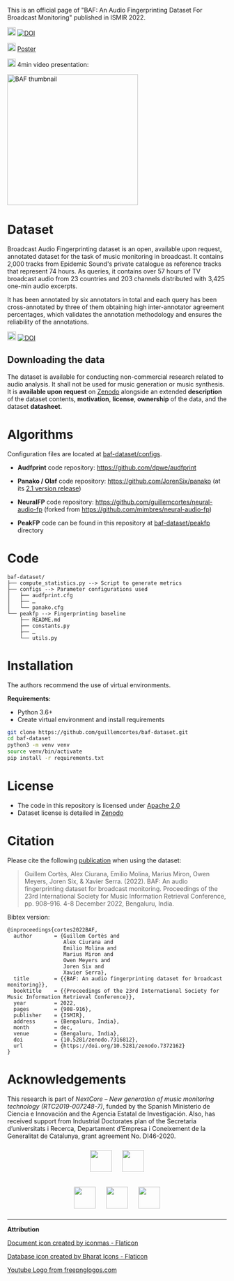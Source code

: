 This is an official page of "BAF: An Audio Fingerprinting Dataset For Broadcast Monitoring" published in ISMIR 2022.

<img src="https://user-images.githubusercontent.com/25322884/202705893-82aafccf-49d9-425b-b1be-af9b3e0c0d85.png" alt="pdf logo" style="width:19px;"/>  [![DOI](https://zenodo.org/badge/DOI/10.5281/zenodo.7372162.svg)](https://doi.org/10.5281/zenodo.7372162)
 

<img src="https://user-images.githubusercontent.com/25322884/202705893-82aafccf-49d9-425b-b1be-af9b3e0c0d85.png" alt="pdf logo" style="width:19px;"/>  [Poster](docs/baf_poster_ismir2022.pdf)

<img src="https://user-images.githubusercontent.com/25322884/202706949-4c8b282b-cc84-4e39-9cfa-3ff622e34f17.png" alt="pdf logo" style="width:19px;"/>  4min video presentation:

[<img src="https://user-images.githubusercontent.com/25322884/202704620-7d33679a-b38b-42ba-9b94-267f819bb66d.png" alt="BAF thumbnail" style="width:300px;"/>](https://drive.google.com/uc?export=preview&id=15uRhIXqDebPcLCC3bRqZovkL_kXCoJqn)

# Dataset
Broadcast Audio Fingerprinting dataset is an open, available upon request, annotated dataset for the task of music monitoring in broadcast. It contains 2,000 tracks from Epidemic Sound's private catalogue as reference tracks that represent 74 hours. As queries, it contains over 57 hours of TV broadcast audio from 23 countries and 203 channels distributed with 3,425 one-min audio excerpts.

It has been annotated by six annotators in total and each query has been cross-annotated by three of them obtaining high inter-annotator agreement percentages, which validates the annotation methodology and ensures the reliability of the annotations.  

<img src="https://user-images.githubusercontent.com/25322884/202702194-eb3db6a1-94d5-45e7-8d0c-154b2239f49b.png" alt="pdf logo" style="width:20px;"/>    [![DOI](https://zenodo.org/badge/DOI/10.5281/zenodo.6868083.svg)](https://doi.org/10.5281/zenodo.6868083) 

## Downloading the data
The dataset is available for conducting non-commercial research related to audio analysis. It shall not be used for music generation or music synthesis. It is **available upon request** on [Zenodo](https://doi.org/10.5281/zenodo.6868083) alongside an extended **description** of the dataset contents, **motivation**, **license**, **ownership** of the data, and the dataset **datasheet**. 

# Algorithms
Configuration files are located at [baf-dataset/configs](https://github.com/guillemcortes/baf-dataset/tree/master/configs).

* **Audfprint** 
code repository: https://github.com/dpwe/audfprint

* **Panako / Olaf**
code repository: https://github.com/JorenSix/panako (at its [2.1 version release](https://github.com/JorenSix/Panako/commit/20d94a2444677c9e4917dbb1a881a2599b657ba0))

* **NeuralFP**
code repository: https://github.com/guillemcortes/neural-audio-fp (forked from https://github.com/mimbres/neural-audio-fp)

* **PeakFP**
code can be found in this repository at [baf-dataset/peakfp](https://github.com/guillemcortes/baf-dataset/tree/master/peakfp) directory

# Code
```
baf-dataset/
├── compute_statistics.py --> Script to generate metrics
├── configs --> Parameter configurations used
│   ├── audfprint.cfg
│   ├── …
│   └── panako.cfg
└── peakfp --> Fingerprinting baseline
    ├── README.md
    ├── constants.py
    ├── …
    └── utils.py
```

# Installation
The authors recommend the use of virtual environments.

**Requirements:**
* Python 3.6+
* Create virtual environment and install requirements
```bash
git clone https://github.com/guillemcortes/baf-dataset.git
cd baf-dataset
python3 -m venv venv
source venv/bin/activate
pip install -r requirements.txt
```

# License
* The code in this repository is licensed under [Apache 2.0](https://www.apache.org/licenses/LICENSE-2.0)
* Dataset license is detailed in [Zenodo](https://zenodo.org/record/6868083)

# Citation
Please cite the following [publication](https://doi.org/10.5281/zenodo.7372162) when using the dataset:

> Guillem Cortès, Alex Ciurana, Emilio Molina, Marius Miron, Owen Meyers, Joren Six, & Xavier Serra. (2022). BAF: An audio fingerprinting dataset for broadcast monitoring. Proceedings of the 23rd International Society for Music Information Retrieval Conference, pp. 908–916. 4-8 December 2022, Bengaluru, India. 

Bibtex version:

```
@inproceedings{cortes2022BAF,
  author       = {Guillem Cortès and
                  Alex Ciurana and
                  Emilio Molina and
                  Marius Miron and
                  Owen Meyers and
                  Joren Six and
                  Xavier Serra},
  title        = {{BAF: An audio fingerprinting dataset for broadcast monitoring}},
  booktitle    = {{Proceedings of the 23rd International Society for Music Information Retrieval Conference}},
  year         = 2022,
  pages        = {908-916},
  publisher    = {ISMIR},
  address      = {Bengaluru, India},
  month        = dec,
  venue        = {Bengaluru, India},
  doi          = {10.5281/zenodo.7316812},
  url          = {https://doi.org/10.5281/zenodo.7372162}
}
```

# Acknowledgements

This research is part of *NextCore – New generation of music monitoring technology (RTC2019-007248-7)*, funded by the Spanish Ministerio de Ciencia e Innovación and the Agencia Estatal de Investigación. Also, has received support from Industrial Doctorates plan of the Secretaria d’universitats i Recerca, Departament d’Empresa i Coneixement de la Generalitat de Catalunya, grant agreement No. DI46-2020.

<p align="center">
  <img src="https://user-images.githubusercontent.com/25322884/186637988-7bb1f775-2eac-4110-9961-ad7bbf8cb520.png" height="50" hspace="10" vspace="10" />
  <img src="https://user-images.githubusercontent.com/25322884/186637802-f9c8bbb9-bcf2-4b5e-9407-1fdd49c9aa9b.jpg" height="50" hspace="10" vspace="10"/>
</p>
<p align="center">
  <img src="https://user-images.githubusercontent.com/25322884/186637854-50e06004-9dc6-40ee-8ec9-701899136a6e.png" height="50" hspace="10" vspace="10"/>
  <img src="https://user-images.githubusercontent.com/25322884/186637746-e18c4517-250c-4474-b11e-58df1e1f0787.jpeg" height="50" hspace="10" vspace="10"/>
  <img src="https://user-images.githubusercontent.com/25322884/186637861-24a64957-f82b-4faa-be34-5b1221bbd05c.png" height="50" hspace="10" vspace="10"/>
</p>

---
**Attribution**  

<a href="https://www.flaticon.es/iconos-gratis/documento" title="documento iconos">Document icon created by iconmas - Flaticon</a>

<a href="https://www.flaticon.es/iconos-gratis/almacenamiento" title="almacenamiento iconos">Database icon created by Bharat Icons - Flaticon</a>

<a href="https://www.freepnglogos.com/pics/youtube-logo-png">Youtube Logo from freepnglogos.com</a>
